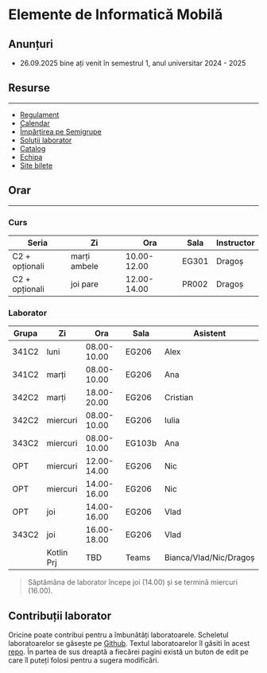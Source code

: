 # Elemente de Informatică Mobilă

## Anunțuri

* 26.09.2025 bine ați venit în semestrul 1, anul universitar 2024 - 2025

## Resurse
---

* [Regulament](resources/rules.md)
* [Calendar](resources/calendar.md)
* [Împărțirea pe Semigrupe](resources/groups.md)
* [Soluții laborator](https://github.com/eim-lab)
* [Catalog](https://docs.google.com/spreadsheets/d/1yu4tHd6AoyoBk2PLvV89t2lcwsp0kDz4QcBapZACvXw/edit?usp=sharing)
* [Echipa](resources/team.md)
* [Site bilete](http://wi-fi.cs.pub.ro/eim)


## Orar
---

### Curs

| **Seria**      | **Zi** | **Ora**     | **Sala** | **Instructor** |
|----------------|--------|-------------|----------|----------------|
| C2 + opționali | marți ambele | 10.00-12.00 | EG301    | Dragoș         |
| C2 + opționali | joi pare  | 12.00-14.00 | PR002    | Dragoș         |

### Laborator


| **Grupa** | **Zi**     | **Ora**     | **Sala** | **Asistent** |
|-----------|------------|-------------|----------|--------------|
| 341C2     | luni       | 08.00-10.00 | EG206    | Alex         |
| 341C2     | marți      | 08.00-10.00 | EG206    | Ana          |
| 342C2     | marți      | 18.00-20.00 | EG206    | Cristian     |
| 342C2     | miercuri   | 08.00-10.00 | EG206    | Iulia        |
| 343C2     | miercuri   | 08.00-10.00 | EG103b   | Ana          |
| OPT       | miercuri   | 12.00-14.00 | EG206    | Nic          |
| OPT       | miercuri   | 14.00-16.00 | EG206    | Nic          |
| OPT       | joi        | 14.00-16.00 | EG206    | Vlad         |
| 343C2     | joi        | 16.00-18.00 | EG206    | Vlad         |
|           | Kotlin Prj | TBD         | Teams    | Bianca/Vlad/Nic/Dragoș  |

> Săptămâna de laborator începe joi (14.00) și se termină miercuri (16.00). 

## Contribuții laborator
Oricine poate contribui pentru a îmbunătăți laboratoarele. Scheletul
laboratoarelor se găsește pe
[Github](https://github.com/orgs/eim-lab/repositories). Textul
laboratoarelor îl găsiti în acest [repo](https://gitlab.cs.pub.ro/eim/eim.pages.upb.ro).
În partea de sus dreaptă a fiecărei pagini există un buton de edit pe care îl
puteți folosi pentru a sugera modificări.
